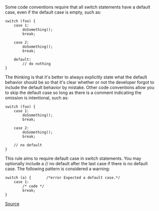 Some code conventions require that all switch statements have a default case, even if the default case is empty, such as:

```
switch (foo) {
    case 1:
        doSomething();
        break;

    case 2:
        doSomething();
        break;

    default:
        // do nothing
}
```

The thinking is that it's better to always explicitly state what the default behavior should be so that it's clear whether or not the developer forgot to include the default behavior by mistake.
Other code conventions allow you to skip the default case so long as there is a comment indicating the omission is intentional, such as:

```
switch (foo) {
    case 1:
        doSomething();
        break;

    case 2:
        doSomething();
        break;

    // no default
}
```

This rule aims to require default case in switch statements. You may optionally include a // no default after the last case if there is no default case.
The following pattern is considered a warning:

```
switch (a) {       /*error Expected a default case.*/
    case 1:
        /* code */
        break;
}
```


[Source](http://eslint.org/docs/rules/default-case)
